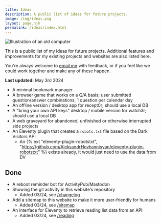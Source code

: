 ```yaml
---
title: Ideas
description: A public list of ideas for future projects.
image: /img/ideas.png
layout: page.njk
permalink: /ideas/index.html
---
```


<img src="/static/img/ideas.png" class="img-center img-fluid w100" alt="Illustration of an old computer">

This is a public list of my ideas for future projects. Additional features and improvements for my existing projects and websites are also listed here.

You're always welcome to [email me](mailto:ttntm@pm.me?subject=Ideas) with feedback, or if you feel like we could work together and make any of these happen.

**Last updated:** May 3rd 2024

- A minimal bookmark manager
- A browser game that works on a Q/A basis; user submitted question/answer combinations, 1 question per calendar day
- An offline version / desktop app for recept0r; should use a local DB
- A "bring your own API keys" desktop / mobile version for watch3r; should use a local DB
- A web graveyard for abandoned, unfinished or otherwise interrupted side projects
- An Eleventy plugin that creates a `robots.txt` file based on the Dark Visitors API
    - An {% ext "eleventy-plugin-robotstxt", "https://github.com/AleksandrHovhannisyan/eleventy-plugin-robotstxt" %} exists already, it would just need to use the data from DV

<div class="hr shadow mt2"></div>

## Done

- A reboot reminder bot for ActivityPub/Mastodon
- Showing the git activity in this website's repository
    - Added 03/24, see [/changelog](/changelog/#timeline)
- Add a sitemap to this website to make it more user-friendly for humans
    - Added 03/24, see [/sitemap](/sitemap/)
- An interface for Eleventy to retrieve reading list data from an API
    - Added 03/24, see [/reading](/reading/)
